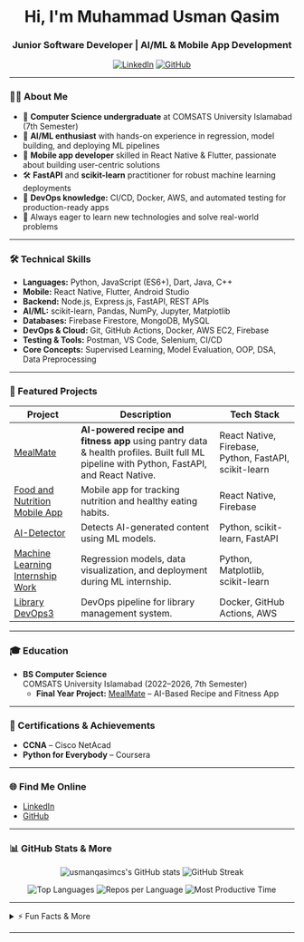 <!-- Hi there, I'm Muhammad Usman Qasim! 👋 -->
<h1 align="center">Hi, I'm Muhammad Usman Qasim</h1>
<h3 align="center">Junior Software Developer | AI/ML & Mobile App Development</h3>

<p align="center">
  <a href="https://linkedin.com/in/usmanqasimcs"><img src="https://img.shields.io/badge/LinkedIn-blue?logo=linkedin&logoColor=white" alt="LinkedIn"></a>
  <a href="https://github.com/usmanqasimcs"><img src="https://img.shields.io/badge/GitHub-181717?logo=github&logoColor=white" alt="GitHub"></a>
</p>

---

### 👨‍💻 About Me

- 🏫 **Computer Science undergraduate** at COMSATS University Islamabad (7th Semester)
- 🤖 **AI/ML enthusiast** with hands-on experience in regression, model building, and deploying ML pipelines
- 📱 **Mobile app developer** skilled in React Native & Flutter, passionate about building user-centric solutions
- 🛠️ **FastAPI** and **scikit-learn** practitioner for robust machine learning deployments
- 🚀 **DevOps knowledge:** CI/CD, Docker, AWS, and automated testing for production-ready apps
- 🌱 Always eager to learn new technologies and solve real-world problems

---

### 🛠️ Technical Skills

- **Languages:** Python, JavaScript (ES6+), Dart, Java, C++
- **Mobile:** React Native, Flutter, Android Studio
- **Backend:** Node.js, Express.js, FastAPI, REST APIs
- **AI/ML:** scikit-learn, Pandas, NumPy, Jupyter, Matplotlib
- **Databases:** Firebase Firestore, MongoDB, MySQL
- **DevOps & Cloud:** Git, GitHub Actions, Docker, AWS EC2, Firebase
- **Testing & Tools:** Postman, VS Code, Selenium, CI/CD
- **Core Concepts:** Supervised Learning, Model Evaluation, OOP, DSA, Data Preprocessing

---

### 🌟 Featured Projects

| Project | Description | Tech Stack |
|---------|-------------|------------|
| [MealMate](https://github.com/meal-mate-devs/Meal-Mate) | **AI-powered recipe and fitness app** using pantry data & health profiles. Built full ML pipeline with Python, FastAPI, and React Native. | React Native, Firebase, Python, FastAPI, scikit-learn |
| [Food and Nutrition Mobile App](https://github.com/usmanqasimcs/Food-and-Nutrition-Mobile-App) | Mobile app for tracking nutrition and healthy eating habits. | React Native, Firebase |
| [AI-Detector](https://github.com/usmanqasimcs/AI-Detector) | Detects AI-generated content using ML models. | Python, scikit-learn, FastAPI |
| [Machine Learning Internship Work](https://github.com/usmanqasimcs/Machine-Learing-Models-for-Internship) | Regression models, data visualization, and deployment during ML internship. | Python, Matplotlib, scikit-learn |
| [Library DevOps3](https://github.com/usmanqasimcs/Library-DevOps3) | DevOps pipeline for library management system. | Docker, GitHub Actions, AWS |

---

### 🎓 Education

- **BS Computer Science**  
  COMSATS University Islamabad (2022–2026, 7th Semester)
  - **Final Year Project:** [MealMate](https://github.com/meal-mate-devs/Meal-Mate) – AI-Based Recipe and Fitness App

---

### 🏅 Certifications & Achievements

- **CCNA** – Cisco NetAcad
- **Python for Everybody** – Coursera

---

### 🌐 Find Me Online

- [LinkedIn](https://linkedin.com/in/usmanqasimcs)
- [GitHub](https://github.com/usmanqasimcs)

---

### 📊 GitHub Stats & More

<p align="center">
  <img src="https://github-readme-stats.vercel.app/api?username=usmanqasimcs&show_icons=true&theme=radical" alt="usmanqasimcs's GitHub stats" />
  <img src="https://github-readme-streak-stats.herokuapp.com/?user=usmanqasimcs&theme=radical" alt="GitHub Streak" />
</p>

<p align="center">
  <img src="https://github-readme-stats.vercel.app/api/top-langs/?username=usmanqasimcs&layout=compact&theme=radical&langs_count=6" alt="Top Languages" />
  <img src="https://github-profile-summary-cards.vercel.app/api/cards/repos-per-language?username=usmanqasimcs&theme=radical" alt="Repos per Language" />
  <img src="https://github-profile-summary-cards.vercel.app/api/cards/productive-time?username=usmanqasimcs&theme=radical&utcOffset=5" alt="Most Productive Time" />
</p>

---

<details>
  <summary>⚡ Fun Facts & More</summary>
  <ul>
    <li>💡 I love building apps that solve real-life problems with AI & data!</li>
    <li>☕ Chai fuels my code.</li>
    <li>📚 Always ready to learn and collaborate.</li>
  </ul>
</details>

---

<!--
*Open to internship and entry-level opportunities in AI/ML & App Development!*
-->
